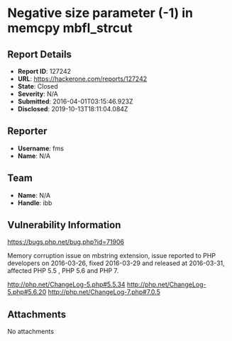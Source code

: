 # Negative size parameter (-1) in memcpy mbfl_strcut 

## Report Details
- **Report ID**: 127242
- **URL**: https://hackerone.com/reports/127242
- **State**: Closed
- **Severity**: N/A
- **Submitted**: 2016-04-01T03:15:46.923Z
- **Disclosed**: 2019-10-13T18:11:04.084Z

## Reporter
- **Username**: fms
- **Name**: N/A

## Team
- **Name**: N/A
- **Handle**: ibb

## Vulnerability Information
https://bugs.php.net/bug.php?id=71906

Memory corruption issue on mbstring extension, issue reported to PHP developers on 2016-03-26,  fixed 2016-03-29 and released at 2016-03-31, affected PHP 5.5 , PHP 5.6 and PHP 7.

http://php.net/ChangeLog-5.php#5.5.34
http://php.net/ChangeLog-5.php#5.6.20
http://php.net/ChangeLog-7.php#7.0.5

## Attachments
No attachments
